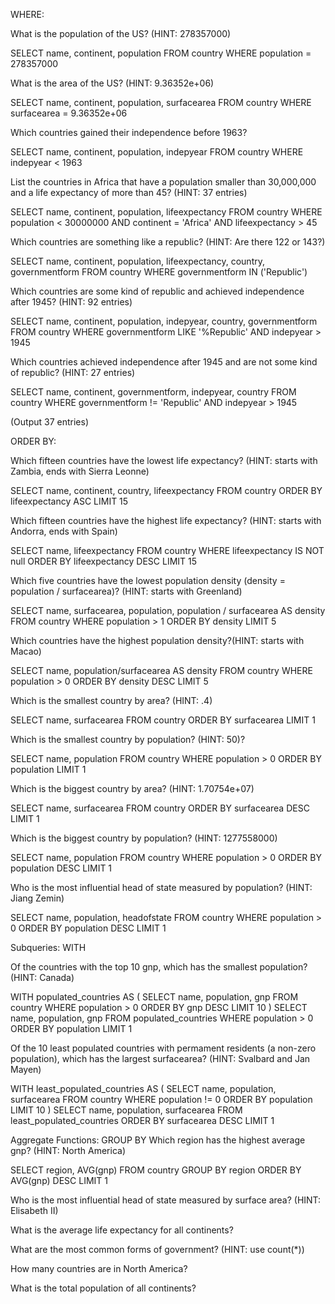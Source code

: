 WHERE:

What is the population of the US? (HINT: 278357000)

SELECT name, continent, population
FROM country
WHERE population = 278357000

What is the area of the US? (HINT: 9.36352e+06)

SELECT name, continent, population, surfacearea
FROM country
WHERE surfacearea = 9.36352e+06

Which countries gained their independence before 1963?

SELECT name, continent, population, indepyear
FROM country
WHERE indepyear < 1963

List the countries in Africa that have a population smaller than 30,000,000 and a life expectancy of more than 45? (HINT: 37 entries)

SELECT name, continent, population, lifeexpectancy
FROM country
WHERE population < 30000000 
AND continent = 'Africa'
AND lifeexpectancy > 45 

Which countries are something like a republic? (HINT: Are there 122 or 143?)

SELECT name, continent, population, lifeexpectancy, country, governmentform
FROM country
WHERE governmentform IN ('Republic')

Which countries are some kind of republic and achieved independence after 1945? (HINT: 92 entries)

SELECT name, continent, population, indepyear, country, governmentform
FROM country
WHERE governmentform LIKE '%Republic'
AND indepyear > 1945

Which countries achieved independence after 1945 and are not some kind of republic? (HINT: 27 entries)

SELECT name, continent, governmentform, indepyear, country
FROM country
WHERE governmentform != 'Republic'
AND indepyear > 1945

(Output 37 entries)

ORDER BY:

Which fifteen countries have the lowest life expectancy? (HINT: starts with Zambia, ends with Sierra Leonne)

SELECT name, continent, country, lifeexpectancy
FROM country
ORDER BY lifeexpectancy ASC
LIMIT 15

Which fifteen countries have the highest life expectancy? (HINT: starts with Andorra, ends with Spain)

SELECT name, lifeexpectancy
FROM country
WHERE lifeexpectancy IS NOT null
ORDER BY lifeexpectancy DESC
LIMIT 15

Which five countries have the lowest population density (density = population / surfacearea)? (HINT: starts with Greenland)

SELECT name, surfacearea, population, 
population / surfacearea AS density
FROM country
WHERE population > 1
ORDER BY density 
LIMIT 5

Which countries have the highest population density?(HINT: starts with Macao)

SELECT name,
population/surfacearea AS density
FROM country
WHERE population > 0
ORDER BY density DESC
LIMIT 5

Which is the smallest country by area? (HINT: .4)

SELECT name, surfacearea 
FROM country
ORDER BY surfacearea 
LIMIT 1

Which is the smallest country by population? (HINT: 50)?

SELECT name, population
FROM country
WHERE population > 0
ORDER BY population
LIMIT 1

Which is the biggest country by area? (HINT: 1.70754e+07)

SELECT name, surfacearea 
FROM country
ORDER BY surfacearea DESC
LIMIT 1

Which is the biggest country by population? (HINT: 1277558000)

SELECT name, population
FROM country
WHERE population > 0
ORDER BY population DESC
LIMIT 1


Who is the most influential head of state measured by population? (HINT: Jiang Zemin)

SELECT name, population, headofstate
FROM country
WHERE population > 0
ORDER BY population DESC
LIMIT 1

Subqueries: WITH

Of the countries with the top 10 gnp, which has the smallest population? (HINT: Canada)

WITH populated_countries AS (
SELECT name, population, gnp
FROM country
WHERE population > 0
ORDER BY gnp DESC
LIMIT 10
)
SELECT name, population, gnp
FROM populated_countries
WHERE population > 0
ORDER BY population
LIMIT 1

Of the 10 least populated countries with permament residents (a non-zero population), which has the largest surfacearea? (HINT: Svalbard and Jan Mayen)

WITH least_populated_countries AS (
SELECT name, population, surfacearea
FROM country
WHERE population != 0
ORDER BY population 
LIMIT 10
)
SELECT name, population, surfacearea
FROM least_populated_countries
ORDER BY surfacearea DESC
LIMIT 1

Aggregate Functions: GROUP BY
Which region has the highest average gnp? (HINT: North America)

SELECT region, AVG(gnp)
FROM country 
GROUP BY region
ORDER BY AVG(gnp) DESC
LIMIT 1

Who is the most influential head of state measured by surface area? (HINT: Elisabeth II)

What is the average life expectancy for all continents?

What are the most common forms of government? (HINT: use count(*))

How many countries are in North America?


What is the total population of all continents?